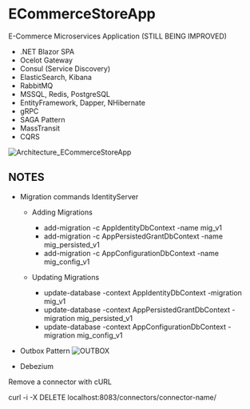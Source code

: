 # ECommerceStoreApp
E-Commerce Microservices Application (STILL BEING IMPROVED)

- .NET Blazor SPA
- Ocelot Gateway
- Consul (Service Discovery)
- ElasticSearch, Kibana
- RabbitMQ
- MSSQL, Redis, PostgreSQL
- EntityFramework, Dapper, NHibernate
- gRPC
- SAGA Pattern
- MassTransit
- CQRS

![Architecture_ECommerceStoreApp](https://github.com/serhatayata/ECommerceStoreApp/assets/82120298/da27a4d3-1cfa-455a-9c76-d83327302cba)

## NOTES

- Migration commands IdentityServer
  - Adding Migrations
    - add-migration -c AppIdentityDbContext -name mig_v1
    - add-migration -c AppPersistedGrantDbContext -name mig_persisted_v1
    - add-migration -c AppConfigurationDbContext -name mig_config_v1
  
  - Updating Migrations
    - update-database -context AppIdentityDbContext -migration mig_v1
    - update-database -context AppPersistedGrantDbContext -migration mig_persisted_v1
    - update-database -context AppConfigurationDbContext -migration mig_config_v1

- Outbox Pattern
![OUTBOX](https://github.com/serhatayata/ECommerceStoreApp/assets/82120298/9c9d9c48-568a-452e-ae1d-b2b4a5f52488)

- Debezium 

Remove a connector with cURL

curl -i -X DELETE localhost:8083/connectors/connector-name/
